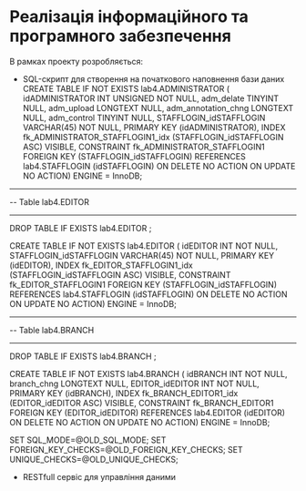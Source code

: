 # Реалізація інформаційного та програмного забезпечення

В рамках проекту розробляється: 
- SQL-скрипт для створення на початкового наповнення бази даних
CREATE TABLE IF NOT EXISTS lab4.ADMINISTRATOR (
  idADMINISTRATOR INT UNSIGNED NOT NULL,
  adm_delate TINYINT NULL,
  adm_upload LONGTEXT NULL,
  adm_annotation_chng LONGTEXT NULL,
  adm_control TINYINT NULL,
  STAFFLOGIN_idSTAFFLOGIN VARCHAR(45) NOT NULL,
  PRIMARY KEY (idADMINISTRATOR),
  INDEX fk_ADMINISTRATOR_STAFFLOGIN1_idx (STAFFLOGIN_idSTAFFLOGIN ASC) VISIBLE,
  CONSTRAINT fk_ADMINISTRATOR_STAFFLOGIN1
    FOREIGN KEY (STAFFLOGIN_idSTAFFLOGIN)
    REFERENCES lab4.STAFFLOGIN (idSTAFFLOGIN)
    ON DELETE NO ACTION
    ON UPDATE NO ACTION)
ENGINE = InnoDB;


-- -----------------------------------------------------
-- Table lab4.EDITOR
-- -----------------------------------------------------
DROP TABLE IF EXISTS lab4.EDITOR ;

CREATE TABLE IF NOT EXISTS lab4.EDITOR (
  idEDITOR INT NOT NULL,
  STAFFLOGIN_idSTAFFLOGIN VARCHAR(45) NOT NULL,
  PRIMARY KEY (idEDITOR),
  INDEX fk_EDITOR_STAFFLOGIN1_idx (STAFFLOGIN_idSTAFFLOGIN ASC) VISIBLE,
  CONSTRAINT fk_EDITOR_STAFFLOGIN1
    FOREIGN KEY (STAFFLOGIN_idSTAFFLOGIN)
    REFERENCES lab4.STAFFLOGIN (idSTAFFLOGIN)
    ON DELETE NO ACTION
    ON UPDATE NO ACTION)
ENGINE = InnoDB;


-- -----------------------------------------------------
-- Table lab4.BRANCH
-- -----------------------------------------------------
DROP TABLE IF EXISTS lab4.BRANCH ;

CREATE TABLE IF NOT EXISTS lab4.BRANCH (
  idBRANCH INT NOT NULL,
  branch_chng LONGTEXT NULL,
  EDITOR_idEDITOR INT NOT NULL,
  PRIMARY KEY (idBRANCH),
  INDEX fk_BRANCH_EDITOR1_idx (EDITOR_idEDITOR ASC) VISIBLE,
  CONSTRAINT fk_BRANCH_EDITOR1
    FOREIGN KEY (EDITOR_idEDITOR)
    REFERENCES lab4.EDITOR (idEDITOR)
    ON DELETE NO ACTION
    ON UPDATE NO ACTION)
ENGINE = InnoDB;


SET SQL_MODE=@OLD_SQL_MODE;
SET FOREIGN_KEY_CHECKS=@OLD_FOREIGN_KEY_CHECKS;
SET UNIQUE_CHECKS=@OLD_UNIQUE_CHECKS;
- RESTfull сервіс для управління даними
